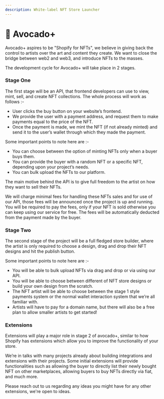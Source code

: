 ```yaml
---
description: White-label NFT Store Launcher
---
```


# 🥑 Avocado+

Avocado+ aspires to be "Shopify for NFTs", we believe in giving back the control to artists over the art and content they create. We want to close the bridge between web2 and web3, and introduce NFTs to the masses.

The development cycle for Avocado+ will take place in 2 stages.&#x20;

### Stage One

The first stage will be an API, that frontend developers can use to view, mint, sell, and create NFT collections. The whole process will work as follows :-

* User clicks the buy button on your website’s frontend.
* We provide the user with a payment address, and request them to make payments equal to the price of the NFT.
* Once the payment is made, we mint the NFT (if not already minted) and send it to the user’s wallet through which they made the payment.

Some important points to note here are :-

* You can choose between the option of minting NFTs only when a buyer buys them.
* You can provide the buyer with a random NFT or a specific NFT, depending upon your project’s needs.
* You can bulk upload the NFTs to our platform.

The main motive behind the API is to give full freedom to the artist on how they want to sell their NFTs.&#x20;

We will charge minimal fees for handling these NFTs sales and for use of our API, those fees will be announced once the project is up and running. You will be required to pay the fees, only if your NFT is sold otherwise you can keep using our service for free. The fees will be automatically deducted from the payment made by the buyer.

### Stage Two

The second stage of the project will be a full fledged store builder, where the artist is only required to choose a design, drag and drop their NFT designs and hit the publish button.

Some important points to note here are :-

* You will be able to bulk upload NFTs via drag and drop or via using our API.
* You will be able to choose between different of NFT store designs or build your own design from the scratch.
* The NFT artist will be able to choose between the stage 1 style payments system or the normal wallet interaction system that we’re all familiar with.
* Artists will have to pay for a domain name, but there will also be a free plan to allow smaller artists to get started!

### Extensions

Extensions will play a major role in stage 2 of avocado+, similar to how Shopify has extensions which allow you to improve the functionality of your store.

We’re in talks with many projects already about building integrations and extensions with their projects. Some initial extensions will provide functionalities such as allowing the buyer to directly list their newly bought NFT on other marketplaces, allowing buyers to buy NFTs directly via fiat, and much more.

Please reach out to us regarding any ideas you might have for any other extensions, we're open to ideas.

&#x20;

